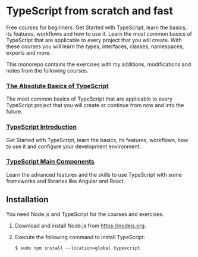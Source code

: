 # TypeScript from scratch and fast

Free courses for beginners. Get Started with TypeScript, learn the basics, its features, workflows and how to use it. Learn the most common basics of TypeScript that are applicable to every project that you will create. With these courses you will learn the types, interfaces, classes, namespaces, exports and more.

This monorepo contains the exercises with my additions, modifications and notes from the following courses.

### [The Absolute Basics of TypeScript](/The%20Absolute%20Basics%20of%20TypeScript/)

The most common basics of TypeScript that are applicable to every TypeScript project that you will create or continue from now and into the future.

### [TypeScript Introduction](/TypeScript%20Introduction/)

Get Started with TypeScript, learn the basics, its features, workflows, how to use it and configure your development environment.

### [TypeScript Main Components](/TypeScript%20Main%20Components/)

Learn the advanced features and the skills to use TypeScript with some frameworks and libraries like Angular and React.

## Installation

You need Node.js and TypeScript for the courses and exercises.

1. Download and install Node.js from <https://nodejs.org>.

2. Execute the following command to install TypeScript:

    ```shell
    $ sudo npm install --location=global typescript
    ```
